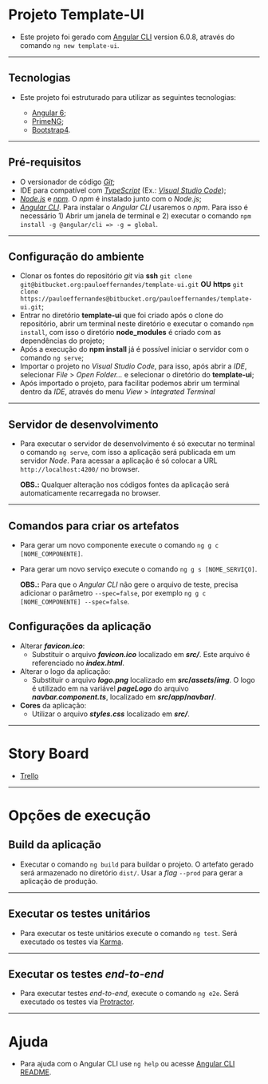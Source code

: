# Projeto Template-UI

* Este projeto foi gerado com [Angular CLI](https://github.com/angular/angular-cli) version 6.0.8, através do comando `ng new template-ui`.

---
## Tecnologias

* Este projeto foi estruturado para utilizar as seguintes tecnologias:

	* [Angular 6](https://angular.io/);
	* [PrimeNG](https://www.primefaces.org/primeng/#/);
	* [Bootstrap4](https://getbootstrap.com/).

---
## Pré-requisitos

* O versionador de código [*Git*](https://git-scm.com/);
* IDE para compatível com [*TypeScript*](https://www.typescriptlang.org/) (Ex.: [*Visual Studio Code*](https://code.visualstudio.com/));
* [*Node.js*](https://nodejs.org/en/) e [*npm*](https://www.npmjs.com/). O *npm* é instalado junto com o *Node.js*;
* [*Angular CLI*](https://cli.angular.io/). Para instalar o *Angular CLI* usaremos o *npm*. Para isso é necessário  1) Abrir um janela de terminal e 2) executar o comando `npm install -g @angular/cli => -g = global`.

---
## Configuração do ambiente

* Clonar os fontes do repositório *git* via **ssh** `git clone git@bitbucket.org:pauloeffernandes/template-ui.git` **OU** **https** `git clone https://pauloeffernandes@bitbucket.org/pauloeffernandes/template-ui.git`;
* Entrar no diretório **template-ui** que foi criado após o clone do repositório, abrir um terminal neste diretório e executar o comando `npm install`, com isso o diretório **node_modules** é criado com as dependências do projeto;
* Após a execução do **npm install** já é possível iniciar o servidor com o comando `ng serve`;
* Importar o projeto no *Visual Studio Code*, para isso, após abrir a *IDE*, selecionar *File* > *Open Folder...* e selecionar o diretório do **template-ui**;
* Após importado o projeto, para facilitar podemos abrir um terminal dentro da *IDE*, através do menu *View* > *Integrated Terminal*

---
## Servidor de desenvolvimento

* Para executar o servidor de desenvolvimento é só executar no terminal o comando `ng serve`, com isso a aplicação será publicada em um servidor *Node*. Para acessar a aplicação é só colocar a URL `http://localhost:4200/` no browser.

	**OBS.:** Qualquer alteração nos códigos fontes da aplicação será automaticamente recarregada no browser.

---
## Comandos para criar os artefatos

* Para gerar um novo componente execute o comando `ng g c [NOME_COMPONENTE]`.
* Para gerar um novo serviço execute o comando `ng g s [NOME_SERVIÇO]`.
	
	**OBS.:** Para que o *Angular CLI* não gere o arquivo de teste, precisa adicionar o parâmetro `--spec=false`, por exemplo `ng g c [NOME_COMPONENTE] --spec=false`.

## Configurações da aplicação
* Alterar ***favicon.ico***:
	* Substituir o arquivo ***favicon.ico*** localizado em ***src/***. Este arquivo é referenciado no ***index.html***.
* Alterar o logo da aplicação:
	* Substituir o arquivo ***logo.png*** localizado em ***src*/*assets*/*img***. O logo é utilizado em na variável ***pageLogo*** do arquivo ***navbar.component.ts***, localizado em ***src*/*app*/*navbar*/**.
* **Cores** da aplicação:
	* Utilizar o arquivo ***styles.css*** localizado em ***src/***.

---
# Story Board
* [Trello](https://trello.com/b/3LxDAX2z/projeto-template)

---
# Opções de execução

## Build da aplicação

* Executar o comando `ng build` para buildar o projeto. O artefato gerado será armazenado no diretório `dist/`. Usar a *flag* `--prod` para gerar a aplicação de produção.

---
## Executar os testes unitários

* Para executar os teste unitários execute o comando `ng test`. Será executado os testes via [Karma](https://karma-runner.github.io).

---
## Executar os testes *end-to-end*

* Para executar testes *end-to-end*, execute o comando `ng e2e`. Será executado os testes via [Protractor](http://www.protractortest.org/).

---
# Ajuda

* Para ajuda com o Angular CLI use `ng help` ou acesse [Angular CLI README](https://github.com/angular/angular-cli/blob/master/README.md).